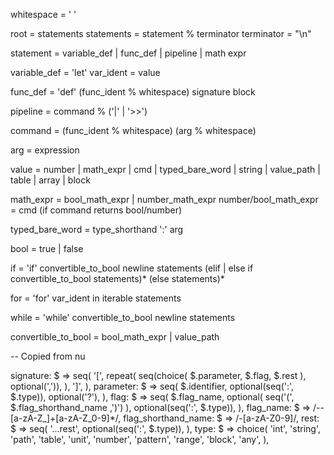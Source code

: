 whitespace = ' '

root =  statements
statements = statement % terminator
terminator = "\n"

statement = 
    variable_def
    | func_def
    | pipeline
    | math expr

variable_def = 'let' var_ident = value

func_def = 
    'def' (func_ident % whitespace) signature block

pipeline = command % ('|' | '>>')

command = (func_ident % whitespace) (arg % whitespace)

arg = expression

value = number 
    | math_expr 
    | cmd
    | typed_bare_word 
    | string 
    | value_path
    | table 
    | array 
    | block

math_expr = bool_math_expr | number_math_expr
number/bool_math_expr = cmd (if command returns bool/number)

typed_bare_word = type_shorthand ':' arg

bool = true | false

if = 
    'if' convertible_to_bool newline
        <ident> statements
    (elif | else if convertible_to_bool
        <ident> statements)*
    (else
        <ident> statements)*

for = 
    'for' var_ident in iterable
        <ident> statements

while =
    'while' convertible_to_bool newline
        statements



convertible_to_bool = bool_math_expr | value_path

-- Copied from nu

signature: $ => seq(
    '[',
    repeat(
        seq(choice(
            $.parameter,
            $.flag,
            $.rest
        ),
            optional(',')),
    ),
    ']',
),
parameter: $ => seq(
    $.identifier,
    optional(seq(':', $.type)),
    optional('?'),
),
flag: $ => seq(
    $.flag_name,
    optional(
        seq('(', $.flag_shorthand_name ,')')
    ),
    optional(seq(':', $.type)),
),
flag_name: $ => /--[a-zA-Z_]+[a-zA-Z_0-9]*/,
flag_shorthand_name: $ => /-[a-zA-Z0-9]/,
rest: $ => seq(
    '...rest',
    optional(seq(':', $.type)),
),
type: $ => choice(
    'int',
    'string',
    'path',
    'table',
    'unit',
    'number',
    'pattern',
    'range',
    'block',
    'any',
),

